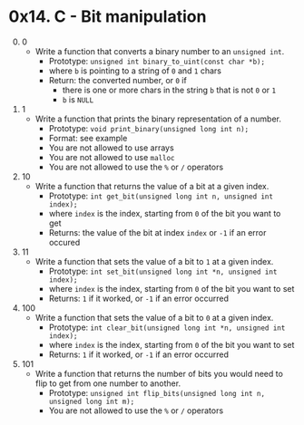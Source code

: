 # 0x14. C - Bit manipulation

0. 0
	- Write a function that converts a binary number to an `unsigned int`.
		- Prototype: `unsigned int binary_to_uint(const char *b);`
		- where `b` is pointing to a string of `0` and `1` chars
		- Return: the converted number, or `0` if
			- there is one or more chars in the string `b` that is not `0` or `1`
			- `b` is `NULL`
1. 1
	- Write a function that prints the binary representation of a number.
		- Prototype: `void print_binary(unsigned long int n);`
		- Format: see example
		- You are not allowed to use arrays
		- You are not allowed to use `malloc`
		- You are not allowed to use the `%` or `/` operators
2. 10
	- Write a function that returns the value of a bit at a given index.
		- Prototype: `int get_bit(unsigned long int n, unsigned int index);`
		- where `index` is the index, starting from `0` of the bit you want to get
		- Returns: the value of the bit at index `index` or `-1` if an error occured
3. 11
	- Write a function that sets the value of a bit to `1` at a given index.
		- Prototype: `int set_bit(unsigned long int *n, unsigned int index);`
		- where `index` is the index, starting from `0` of the bit you want to set
		- Returns: `1` if it worked, or `-1` if an error occurred
4. 100
	- Write a function that sets the value of a bit to `0` at a given index.
		- Prototype: `int clear_bit(unsigned long int *n, unsigned int index);`
		- where `index` is the index, starting from `0` of the bit you want to set
		- Returns: `1` if it worked, or `-1` if an error occurred
5. 101
	- Write a function that returns the number of bits you would need to flip to get from one number to another.
		- Prototype: `unsigned int flip_bits(unsigned long int n, unsigned long int m);`
		- You are not allowed to use the `%` or `/` operators
